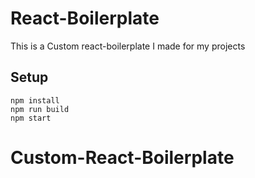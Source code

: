 # React-Boilerplate

This is a Custom react-boilerplate I made for my projects

## Setup

`npm install`\
`npm run build`\
`npm start`

# Custom-React-Boilerplate

